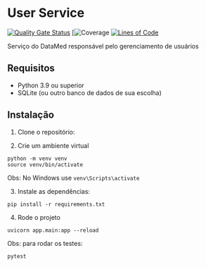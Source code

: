 # User Service

[![Quality Gate Status](https://sonarcloud.io/api/project_badges/measure?project=EPS-DataMed_user-service&metric=alert_status)](https://sonarcloud.io/summary/new_code?id=EPS-DataMed_user-service) [![Coverage](https://sonarcloud.io/component_measures?id=EPS-DataMed_user-service&pullRequest=11&metric=new_coverage&view=list) [![Lines of Code](https://sonarcloud.io/api/project_badges/measure?project=EPS-DataMed_user-service&metric=ncloc)](https://sonarcloud.io/summary/new_code?id=EPS-DataMed_user-service)

Serviço do DataMed responsável pelo gerenciamento de usuários

## Requisitos

- Python 3.9 ou superior
- SQLite (ou outro banco de dados de sua escolha)

## Instalação

1. Clone o repositório:

2. Crie um ambiente virtual
```
python -m venv venv
source venv/bin/activate 
```
Obs: No Windows use `venv\Scripts\activate`

3. Instale as dependências:
```
pip install -r requirements.txt
```

4. Rode o projeto
```
uvicorn app.main:app --reload
```


Obs: para rodar os testes:
```
pytest
```
